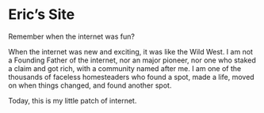 # Eric’s Site

Remember when the internet was fun?

When the internet was new and exciting, it was like the Wild West.
I am not a Founding Father of the internet, nor an major pioneer, nor one who staked a claim and got rich, with a community named after me.
I am one of the thousands of faceless homesteaders who found a spot, made a life, moved on when things changed, and found another spot.

Today, this is my little patch of internet.
